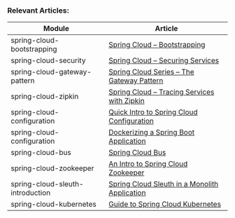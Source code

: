 ### Relevant Articles: 

Module | Article
--|--
spring-cloud-bootstrapping | [Spring Cloud – Bootstrapping](http://www.baeldung.com/spring-cloud-bootstrapping)
spring-cloud-security | [Spring Cloud – Securing Services](http://www.baeldung.com/spring-cloud-securing-services)
spring-cloud-gateway-pattern | [Spring Cloud Series – The Gateway Pattern](http://www.baeldung.com/spring-cloud-gateway-pattern)
spring-cloud-zipkin | [Spring Cloud – Tracing Services with Zipkin](http://www.baeldung.com/tracing-services-with-zipkin)
spring-cloud-configuration | [Quick Intro to Spring Cloud Configuration](http://www.baeldung.com/spring-cloud-configuration)
spring-cloud-configuration | [Dockerizing a Spring Boot Application](http://www.baeldung.com/dockerizing-spring-boot-application)
spring-cloud-bus | [Spring Cloud Bus](http://www.baeldung.com/spring-cloud-bus)
spring-cloud-zookeeper | [An Intro to Spring Cloud Zookeeper](http://www.baeldung.com/spring-cloud-zookeeper)
spring-cloud-sleuth-introduction | [Spring Cloud Sleuth in a Monolith Application](http://www.baeldung.com/spring-cloud-sleuth-single-application)
spring-cloud-kubernetes | [Guide to Spring Cloud Kubernetes](https://www.baeldung.com/spring-cloud-kubernetes)